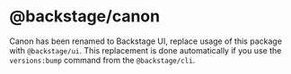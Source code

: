 # @backstage/canon

Canon has been renamed to Backstage UI, replace usage of this package with `@backstage/ui`. This replacement is done automatically if you use the `versions:bump` command from the `@backstage/cli`.
